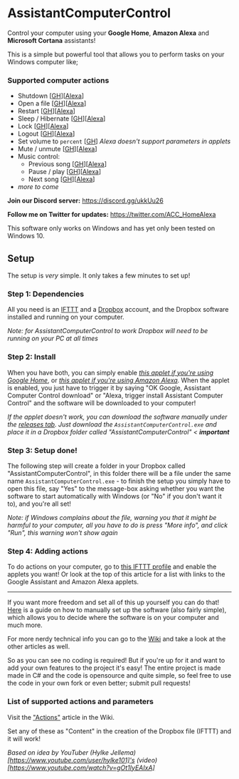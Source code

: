 # AssistantComputerControl
Control your computer using your **Google Home**, **Amazon Alexa** and **Microsoft Cortana** assistants!

This is a simple but powerful tool that allows you to perform tasks on your Windows computer like;
### Supported computer actions
* Shutdown [[GH](https://ifttt.com/applets/W3b7fykE-acc-shut-down-computer)][[Alexa](https://ifttt.com/applets/pCPWA7je-acc-shut-down-computer)]
* Open a file [[GH](https://ifttt.com/applets/Pny8DKBL-acc-open-file-example)][[Alexa](https://ifttt.com/applets/EsP6zWpe-acc-open-file-example)]
* Restart [[GH](https://ifttt.com/applets/nsvdVxZ9-acc-restart-computer)][[Alexa](https://ifttt.com/applets/kkwxdE9T-acc-restart-computer)]
* Sleep / Hibernate [[GH](https://ifttt.com/applets/mEbJCP8F-acc-sleep-computer)][[Alexa](https://ifttt.com/applets/Kagf93wH-acc-sleep-computer)]
* Lock [[GH](https://ifttt.com/applets/epbqzfCa-acc-lock-computer)][[Alexa](https://ifttt.com/applets/Gv9Ts8ip-acc-lock-computer)]
* Logout [[GH](https://ifttt.com/applets/TXr8DLHR-acc-log-out-of-your-computer)][[Alexa](https://ifttt.com/applets/QYJyc8HT-acc-log-out-of-your-computer)]
* Set volume to `percent` [[GH](https://ifttt.com/applets/scgDySn4-acc-set-computer-volume-percent)] _Alexa doesn't support parameters in applets_
* Mute / unmute [[GH](https://ifttt.com/applets/ju6VYneQ-acc-toggle-mute-on-computer)][[Alexa](https://ifttt.com/applets/UZT7hv9a-acc-toggle-mute-on-computer)]
* Music control:
  * Previous song [[GH](https://ifttt.com/applets/qCJL4d9i-acc-play-previous-song-on-computer)][[Alexa](https://ifttt.com/applets/FACuUJKj-acc-play-previous-song-on-computer)]
  * Pause / play [[GH](https://ifttt.com/applets/Wt2uXyAi-acc-play-pause-music-on-computer)][[Alexa](https://ifttt.com/applets/G7ZpsDWM-acc-play-pause-music-on-computer)]
  * Next song [[GH](https://ifttt.com/applets/urhc2Ug8-acc-play-next-song-on-computer)][[Alexa](https://ifttt.com/applets/hq7nxkf3-acc-play-next-song-on-computer)]
* _more to come_

**Join our Discord server:** https://discord.gg/ukkUu26

**Follow me on Twitter for updates:** https://twitter.com/ACC_HomeAlexa

This software only works on Windows and has yet only been tested on Windows 10.

## Setup
The setup is _very_ simple. It only takes a few minutes to set up!

### Step 1: Dependencies
All you need is an [IFTTT](https://ifttt.com/) and a [Dropbox](https://www.dropbox.com/) account, and the Dropbox software installed and running on your computer.

_Note: for AssistantComputerControl to work Dropbox will need to be running on your PC at all times_

### Step 2: Install
When you have both, you can simply enable _[this applet if you're using Google Home](https://ifttt.com/applets/xk7JPtWu-acc-install-assistantcomputercontrol)_, or _[this applet if you're using Amazon Alexa](https://ifttt.com/applets/KgxUWqk7-acc-install-assistantcomputercontrol-alexa)_. When the applet is enabled, you just have to trigger it by saying "OK Google, Assistant Computer Control download" or "Alexa, trigger install Assistant Computer Control" and the software will be downloaded to your computer!

_If the applet doesn't work, you can download the software manually under the [releases tab](https://github.com/AlbertMN/AssistantComputerControl/releases). Just download the `AssistantComputerControl.exe` and place it in a Dropbox folder called "AssistantComputerControl" < **important**_

### Step 3: Setup done!
The following step will create a folder in your Dropbox called "AssistantComputerControl", in this folder there will be a file under the same name `AssistantComputerControl.exe` - to finish the setup you simply have to open this file, say "Yes" to the message-box asking whether you want the software to start automatically with Windows (or "No" if you don't want it to), and you're all set!

_Note: if Windows complains about the file, warning you that it might be harmful to your computer, all you have to do is press "More info", and click "Run", this warning won't show again_

### Step 4: Adding actions
To do actions on your computer, go to [this IFTTT profile](https://ifttt.com/makers/assistantcomputercontrol) and enable the applets you want! Or look at the top of this article for a list with links to the Google Assistant and Amazon Alexa applets.

---

If you want more freedom and set all of this up yourself you can do that! [Here](https://github.com/AlbertMN/AssistantComputerControl/wiki/Manual-setup) is a guide on how to manually set up the software (also fairly simple), which allows you to decide where the software is on your computer and much more.

For more nerdy technical info you can go to the [Wiki](https://github.com/AlbertMN/AssistantComputerControl/wiki) and take a look at the other articles as well.

So as you can see no coding is required! But if you're up for it and want to add your own features to the project it's easy! The entire project is made made in C# and the code is opensource and quite simple, so feel free to use the code in your own fork or even better; submit pull requests!

### List of supported actions and parameters
Visit the ["Actions"](https://github.com/AlbertMN/HomeComputerControl/wiki/Actions) article in the Wiki.

Set any of these as "Content" in the creation of the Dropbox file (IFTTT) and it will work!

_Based on idea by YouTuber (Hylke Jellema)[https://www.youtube.com/user/hylke101]'s (video)[https://www.youtube.com/watch?v=gOt1IyEAIxA]_

